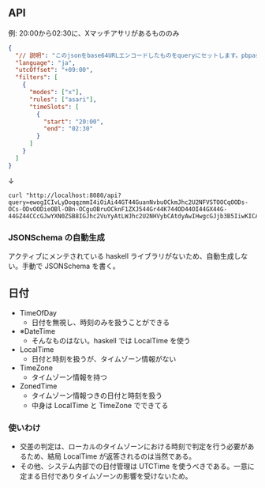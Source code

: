 ## API

例: 20:00から02:30に、Xマッチアサリがあるもののみ

```json
{
  "// 説明": "このjsonをbase64URLエンコードしたものをqueryにセットします。pbpaste | basenc --base64url -w 0 | pbcopy",
  "language": "ja",
  "utcOffset": "+09:00",
  "filters": [
    {
      "modes": ["x"],
      "rules": ["asari"],
      "timeSlots": [
        {
          "start": "20:00",
          "end": "02:30"
        }
      ]
    }
  ]
}
```

↓

```
curl "http://localhost:8080/api?query=ewogICIvLyDoqqzmmI4iOiAi44GT44GuanNvbuOCkmJhc2U2NFVSTOOCqOODs-OCs-ODvOODieOBl-OBn-OCguOBruOCknF1ZXJ544Gr44K744OD44OI44GX44G-44GZ44CCcGJwYXN0ZSB8IGJhc2VuYyAtLWJhc2U2NHVybCAtdyAwIHwgcGJjb3B5IiwKICAibGFuZ3VhZ2UiOiAiamEiLAogICJ1dGNPZmZzZXQiOiAiKzA5OjAwIiwKICAiZmlsdGVycyI6IFsKICAgIHsKICAgICAgIm1vZGVzIjogWyJ4Il0sCiAgICAgICJydWxlcyI6IFsiYXNhcmkiXSwKICAgICAgInRpbWVTbG90cyI6IFsKICAgICAgICB7CiAgICAgICAgICAic3RhcnQiOiAiMjA6MDAiLAogICAgICAgICAgImVuZCI6ICIwMjozMCIKICAgICAgICB9CiAgICAgIF0KICAgIH0KICBdCn0K"
```

### JSONSchema の自動生成

アクティブにメンテされている haskell ライブラリがないため、自動生成しない。手動で JSONSchema を書く。

## 日付

- TimeOfDay
  - 日付を無視し、時刻のみを扱うことができる
- ※DateTime
  - そんなものはない。haskell では LocalTime を使う
- LocalTime
  - 日付と時刻を扱うが、タイムゾーン情報がない
- TimeZone
  - タイムゾーン情報を持つ
- ZonedTime
  - タイムゾーン情報つきの日付と時刻を扱う
  - 中身は LocalTime と TimeZone でできてる

### 使いわけ

- 交差の判定は、ローカルのタイムゾーンにおける時刻で判定を行う必要があるため、結局 LocalTime が返答されるのは当然である。
- その他、システム内部での日付管理は UTCTime を使うべきである。一意に定まる日付でありタイムゾーンの影響を受けないため。

